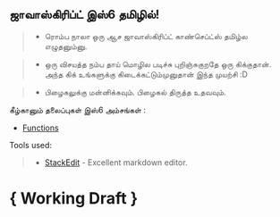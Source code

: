 ##  ஜாவாஸ்கிரிப்ட்  இஸ்6  தமிழில்!


 > - ரொம்ப நாலா ஒரு ஆச ஜாவாஸ்கிரிப்ட்  காண்செப்ட்ஸ் தமிழ்ல எழுதனும்னு. 
 
 > -  ஒரு விசயத்த நம்ப தாய் மொழில படிச்சு புறிஞ்சுகுறதே ஒரு கிக்குதான். அந்த கிக் உங்களுக்கு கிடைக்கட்டும்முனுதான் இந்த முயற்சி :D
 
 >- பிழைகலுக்கு மன்னிக்கவும். பிழைகல் திருத்த உதவவும்.


கீழ்கானும் தலைப்புகள் இஸ்6 அம்சங்கள் :

- [Functions](https://github.com/pli88/javascript-es6-tamil/blob/master/Functions.md)

Tools used:

> -  [StackEdit](https://stackedit.io/) - Excellent markdown editor.


# { Working Draft }
